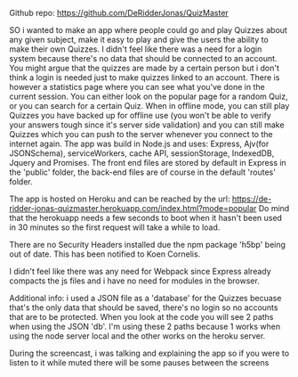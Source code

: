 Github repo: https://github.com/DeRidderJonas/QuizMaster

SO i wanted to make an app where people could go and play Quizzes about any given subject, make it easy to play and give the users the ability to make their own Quizzes. I didn't feel like there was a need for a login system because there's no data that should be connected to an account. You might argue that the quizzes are made by a certain person but i don't think a login is needed just to make quizzes linked to an account. There is however a statistics page where you can see what you've done in the current session. You can either look on the popular page for a random Quiz, or you can search for a certain Quiz. When in offline mode, you can still play Quizzes you have backed up for offline use (you won't be able to verify your answers tough since it's server side validation) and you can still make Quizzes which you can push to the server whenever you connect to the internet again.
The app was build in Node.js and uses: Express, Ajv(for JSONSchema), serviceWorkers, cache API, sessionStorage, IndexedDB, Jquery and Promises. The front end files are stored by default in Express in the 'public' folder, the back-end files are of course in the default 'routes' folder.

The app is hosted on Heroku and can be reached by the url: https://de-ridder-jonas-quizmaster.herokuapp.com/index.html?mode=popular
Do mind that the herokuapp needs a few seconds to boot when it hasn't been used in 30 minutes so the first request will take a while to load.

There are no Security Headers installed due the npm package 'h5bp' being out of date.
This has been notified to Koen Cornelis.

I didn't feel like there was any need for Webpack since Express already compacts the js files and i have no need for modules in the browser.

Additional info: i used a JSON file as a 'database' for the Quizzes becuase that's the only data that should be saved, there's no login so no accounts that are to be protected. When you look at the code you will see 2 paths when using the JSON 'db'. I'm using these 2 paths because 1 works when using the node server local and the other works on the heroku server.

During the screencast, i was talking and explaining the app so if you were to listen to it while muted there will be some pauses between the screens
